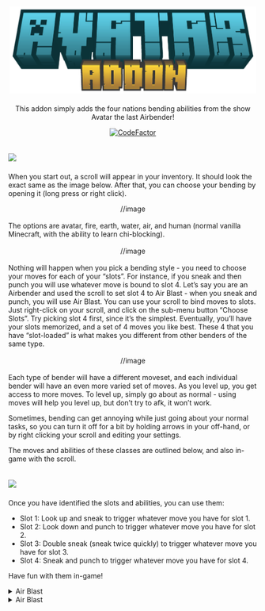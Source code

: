 <div align="center">
  
## <img src="logo.png" border="0" width="500">

This addon simply adds the four nations bending abilities from the show Avatar the last Airbender!

<a href="https://www.codefactor.io/repository/github/glitchyturtle/avatar-addon"><img src="https://www.codefactor.io/repository/github/glitchyturtle/avatar-addon/badge" alt="CodeFactor" height="25" /></a>

<div align="left">
  
## <img src="https://i.imgur.com/wcwCiiZ.png" border="0"  height="30">

When you start out, a scroll will appear in your inventory. It should look the exact same as the image below. After that, you can choose your bending by opening it (long press or right click).
<div align="center">
//image
<div align="left">
 <br/>
The options are avatar, fire, earth, water, air, and human (normal vanilla Minecraft, with the ability to learn chi-blocking). <br/><br/>
<div align="center">
//image                                                                                                        
<div align="left">
<br/>
Nothing will happen when you pick a bending style - you need to choose your moves for each of your “slots”. For instance, if you sneak and then punch you will use whatever move is bound to slot 4. Let’s say you are an Airbender and used the scroll to set slot 4 to Air Blast - when you sneak and punch, you will use Air Blast. You can use your scroll to bind moves to slots. Just right-click on your scroll, and click on the sub-menu button “Choose Slots”. Try picking slot 4 first, since it’s the simplest. Eventually, you’ll have your slots memorized, and a set of 4 moves you like best. These 4 that you have “slot-loaded” is what makes you different from other benders of the same type.
<br/><br/>
<div align="center">
//image
<div align="left">
<br/>
Each type of bender will have a different moveset, and each individual bender will have an even more varied set of moves. As you level up, you get access to more moves. To level up, simply go about as normal - using moves will help you level up, but don’t try to afk, it won’t work.

Sometimes, bending can get annoying while just going about your normal tasks, so you can turn it off for a bit by holding arrows in your off-hand, or by right clicking your scroll and editing your settings.

The moves and abilities of these classes are outlined below, and also in-game with the scroll.
  
## <img src="https://i.imgur.com/EkicswT.png" border="0" height="35">
Once you have identified the slots and abilities, you can use them:

* Slot 1: Look up and sneak to trigger whatever move you have for slot 1.
* Slot 2: Look down and punch to trigger whatever move you have for slot 2.
* Slot 3: Double sneak (sneak twice quickly) to trigger whatever move you have for slot 3.
* Slot 4: Sneak and punch to trigger whatever move you have for slot 4.

Have fun with them in-game!








 <details>
<summary>Air Blast</summary>
 <img src="https://modbay.net/uploads/posts/2022-10/avatar-addon-air-blast.gif" border="0"><br>
 Shoots a focused beam of air that does damage and knockback.
</details>

 <details>
<summary>Air Blast</summary>
<br>
  TEstyest<br>
 <img src="https://modbay.net/uploads/posts/2022-10/avatar-addon-air-blast.gif" border="0">
</details>
